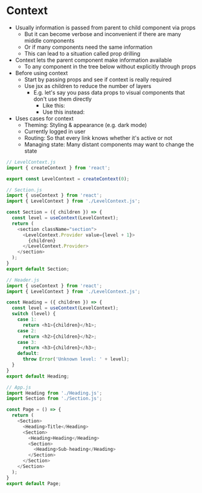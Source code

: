 # Context

-   Usually information is passed from parent to child component via props
    -   But it can become verbose and inconvenient if there are many middle components
    -   Or if many components need the same information
    -   This can lead to a situation called prop drilling
-   Context lets the parent component make information available
    -   To any component in the tree below without explicitly through props
-   Before using context
    -   Start by passing props and see if context is really required
    -   Use jsx as children to reduce the number of layers
        -   E.g. let's say you pass data props to visual components that don't use them directly
            -   Like this: <Layout posts={posts}/>
            -   Use this instead: <Layout><Posts posts={posts}/></Layout>
-   Uses cases for context
    -   Theming: Styling & appearance (e.g. dark mode)
    -   Currently logged in user
    -   Routing: So that every link knows whether it's active or not
    -   Managing state: Many distant components may want to change the state

```js
// LevelContext.js
import { createContext } from 'react';

export const LevelContext = createContext(0);

// Section.js
import { useContext } from 'react';
import { LevelContext } from './LevelContext.js';

const Section = ({ children }) => {
  const level = useContext(LevelContext);
  return (
    <section className="section">
      <LevelContext.Provider value={level + 1}>
        {children}
      </LevelContext.Provider>
    </section>
  );
}
export default Section;

// Header.js
import { useContext } from 'react';
import { LevelContext } from './LevelContext.js';

const Heading = ({ children }) => {
  const level = useContext(LevelContext);
  switch (level) {
    case 1:
      return <h1>{children}</h1>;
    case 2:
      return <h2>{children}</h2>;
    case 3:
      return <h3>{children}</h3>;
    default:
      throw Error('Unknown level: ' + level);
  }
}
export default Heading;

// App.js
import Heading from './Heading.js';
import Section from './Section.js';

const Page = () => {
  return (
    <Section>
      <Heading>Title</Heading>
      <Section>
        <Heading>Heading</Heading>
        <Section>
          <Heading>Sub-heading</Heading>
        </Section>
      </Section>
    </Section>
  );
}
export default Page;
```
